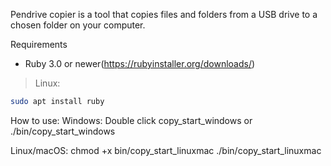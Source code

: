 Pendrive copier is a tool that copies files and folders from a USB drive to a chosen folder on your computer.

Requirements
- Ruby 3.0 or newer(https://rubyinstaller.org/downloads/)

> Linux:
```bash
sudo apt install ruby
```
How to use:
Windows:
Double click copy_start_windows or ./bin/copy_start_windows

Linux/macOS:
chmod +x bin/copy_start_linuxmac
./bin/copy_start_linuxmac
